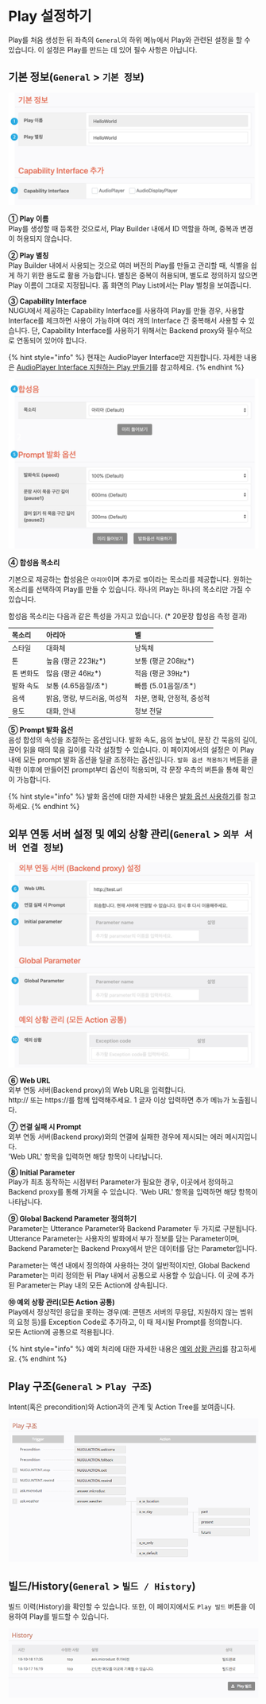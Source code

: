# Play 설정하기

Play를 처음 생성한 뒤 좌측의 `General`의 하위 메뉴에서 Play와 관련된 설정을 할 수 있습니다. 이 설정은 Play를 만드는 데 있어 필수 사항은 아닙니다.

## 기본 정보\(`General` &gt; `기본 정보`\) <a id="setting"></a>

![](../../.gitbook/assets/assets_customize-a-play1%20%282%29%20%282%29%20%282%29%20%283%29%20%283%29%20%282%29%20%282%29.jpg)

**① Play 이름**  
Play를 생성할 때 등록한 것으로서, Play Builder 내에서 ID 역할을 하며, 중복과 변경이 허용되지 않습니다.

**② Play 별칭**  
Play Builder 내에서 사용되는 것으로 여러 버전의 Play를 만들고 관리할 때, 식별을 쉽게 하기 위한 용도로 활용 가능합니다. 별칭은 중복이 허용되며, 별도로 정의하지 않으면 Play 이름이 그대로 지정됩니다. 홈 화면의 Play List에서는 Play 별칭을 보여줍니다.

**③ Capability Interface**  
NUGU에서 제공하는 Capability Interface를 사용하여 Play를 만들 경우, 사용할 Interface를 체크하면 사용이 가능하며 여러 개의 Interface 간 중복해서 사용할 수 있습니다. 단, Capability Interface를 사용하기 위해서는 Backend proxy와 필수적으로 연동되어 있어야 합니다.

{% hint style="info" %}
현재는 AudioPlayer Interface만 지원합니다. 자세한 내용은 [AudioPlayer Interface 지원하는 Play 만들기](create-a-play-with-audioplayer/)를 참고하세요.
{% endhint %}

![](../../.gitbook/assets/assets_customize-a-play2-1%20%283%29%20%283%29%20%283%29%20%284%29%20%284%29%20%282%29%20%284%29.jpg)

**④ 합성음 목소리**

기본으로 제공하는 합성음은 `아리아`이며 추가로 `벨`이라는 목소리를 제공합니다. 원하는 목소리를 선택하여 Play를 만들 수 있습니다. 하나의 Play는 하나의 목소리만 가질 수 있습니다.

합성음 목소리는 다음과 같은 특성을 가지고 있습니다. \(\* 20문장 합성음 측정 결과\)

| 목소리 | 아리아 | 벨 |
| :--- | :--- | :--- |
| 스타일 | 대화체 | 낭독체 |
| 톤 | 높음 \(평균 223㎐\*\) | 보통 \(평균 208㎐\*\) |
| 톤 변화도 | 많음 \(평균 46㎐\*\) | 적음 \(평균 39㎐\*\) |
| 발화 속도 | 보통 \(4.65음절/초\*\) | 빠름 \(5.01음절/초\*\) |
| 음색 | 밝음, 명랑, 부드러움, 여성적 | 차분, 명확, 안정적, 중성적 |
| 용도 | 대화, 안내 | 정보 전달 |

**⑤ Prompt 발화 옵션**  
음성 합성의 속성을 조절하는 옵션입니다. 발화 속도, 음의 높낮이, 문장 간 묵음의 길이, 끊어 읽을 때의 묵음 길이를 각각 설정할 수 있습니다. 이 페이지에서의 설정은 이 Play 내에 모든 prompt 발화 옵션을 일괄 조정하는 옵션입니다. `발화 옵션 적용하기` 버튼을 클릭한 이후에 만들어진 prompt부터 옵션이 적용되며, 각 문장 우측의 버튼을 통해 확인이 가능합니다.

{% hint style="info" %}
발화 옵션에 대한 자세한 내용은 [발화 옵션 사용하기](define-an-action/use-responses/use-prompts.md#use-utterance-options)를 참고하세요.
{% endhint %}

## 외부 연동 서버 설정 및 예외 상황 관리\(`General` &gt; `외부 서버 연결 정보`\) <a id="setting-backend-proxy"></a>

![](../../.gitbook/assets/assets_customize-a-play3%20%282%29%20%282%29%20%282%29%20%283%29%20%283%29%20%283%29%20%282%29%20%281%29.jpg)

**⑥ Web URL**  
외부 연동 서버\(Backend proxy\)의 Web URL을 입력합니다.  
http:// 또는 https://를 함께 입력해주세요. 1 글자 이상 입력하면 추가 메뉴가 노출됩니다.

**⑦ 연결 실패 시 Prompt**  
외부 연동 서버\(Backend proxy\)와의 연결에 실패한 경우에 제시되는 에러 메시지입니다.  
'Web URL' 항목을 입력하면 해당 항목이 나타납니다.

**⑧ Initial Parameter**  
Play가 최초 동작하는 시점부터 Parameter가 필요한 경우, 이곳에서 정의하고 Backend proxy를 통해 가져올 수 있습니다. 'Web URL' 항목을 입력하면 해당 항목이 나타납니다.

**⑨ Global Backend Parameter 정의하기**  
Parameter는 Utterance Parameter와 Backend Parameter 두 가지로 구분됩니다. Utterance Parameter는 사용자의 발화에서 부가 정보를 담는 Parameter이며, Backend Parameter는 Backend Proxy에서 받은 데이터를 담는 Parameter입니다.

Parameter는 액션 내에서 정의하여 사용하는 것이 일반적이지만, Global Backend Parameter는 미리 정의한 뒤 Play 내에서 공통으로 사용할 수 있습니다. 이 곳에 추가된 Parameter는 Play 내의 모든 Action에 상속됩니다.

**⑩ 예외 상황 관리\(모든 Action 공통\)**  
Play에서 정상적인 응답을 못하는 경우\(예: 콘텐츠 서버의 무응답, 지원하지 않는 범위의 요청 등\)를 Exception Code로 추가하고, 이 때 제시될 Prompt를 정의합니다.  
모든 Action에 공통으로 적용됩니다.

{% hint style="info" %}
예외 처리에 대한 자세한 내용은 [예외 상황 관리](define-an-action/manage-exceptions.md)를 참고하세요.
{% endhint %}

## Play 구조\(`General` &gt; `Play 구조`\)

Intent\(혹은 precondition\)와 Action과의 관계 및 Action Tree를 보여줍니다.

![](../../.gitbook/assets/assets_ch3_321_c04%20%282%29%20%282%29%20%282%29%20%283%29%20%283%29%20%283%29%20%283%29%20%283%29%20%282%29.png)

## 빌드/History\(`General` &gt; `빌드 / History`\)

빌드 이력\(History\)을 확인할 수 있습니다. 또한, 이 페이지에서도 `Play 빌드` 버튼을 이용하여 Play를 빌드할 수 있습니다.

![](../../.gitbook/assets/assets_ch3_321_c05-1%20%283%29%20%283%29%20%283%29%20%284%29%20%284%29%20%284%29%20%284%29%20%284%29.png)

